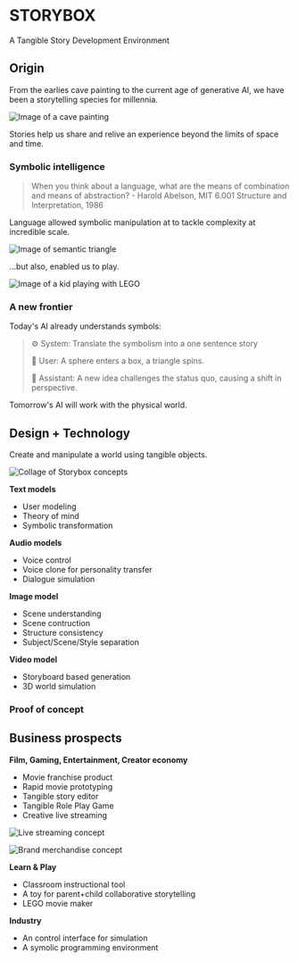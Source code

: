 # STORYBOX

A Tangible Story Development Environment

## Origin

From the earlies cave painting to the current age of generative AI, we have been a storytelling species for millennia.

![Image of a cave painting](https://placehold.co/600x400)

Stories help us share and relive an experience beyond the limits of space and time.

### Symbolic intelligence

> When you think about a language, what are the means of combination and means of abstraction? - Harold Abelson, MIT 6.001 Structure and Interpretation, 1986

Language allowed symbolic manipulation at to tackle complexity at incredible scale.

![Image of semantic triangle](https://placehold.co/600x400)

...but also, enabled us to play.

![Image of a kid playing with LEGO](https://placehold.co/600x400)

### A new frontier

Today's AI already understands symbols:

> ⚙️ System: Translate the symbolism into a one sentence story
>
> 🧑 User: A sphere enters a box, a triangle spins.
>
> 🤖 Assistant: A new idea challenges the status quo, causing a shift in perspective.

Tomorrow's AI will work with the physical world.

## Design + Technology

Create and manipulate a world using tangible objects.

![Collage of Storybox concepts](https://placehold.co/600x400)

**Text models**

- User modeling
- Theory of mind
- Symbolic transformation

**Audio models**

- Voice control
- Voice clone for personality transfer
- Dialogue simulation

**Image model**

- Scene understanding
- Scene contruction
- Structure consistency
- Subject/Scene/Style separation

**Video model**

- Storyboard based generation
- 3D world simulation

### Proof of concept

## Business prospects

**Film, Gaming, Entertainment, Creator economy**

- Movie franchise product
- Rapid movie prototyping
- Tangible story editor
- Tangible Role Play Game
- Creative live streaming

![Live streaming concept](https://placehold.co/600x400)

![Brand merchandise concept](https://placehold.co/600x400)

**Learn & Play**

- Classroom instructional tool
- A toy for parent+child collaborative storytelling
- LEGO movie maker

**Industry**

- An control interface for simulation
- A symolic programming environment
